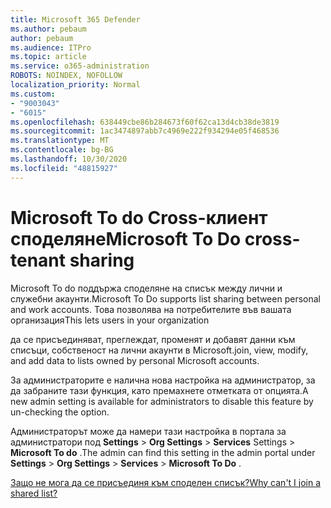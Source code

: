 ```yaml
---
title: Microsoft 365 Defender
ms.author: pebaum
author: pebaum
ms.audience: ITPro
ms.topic: article
ms.service: o365-administration
ROBOTS: NOINDEX, NOFOLLOW
localization_priority: Normal
ms.custom:
- "9003043"
- "6015"
ms.openlocfilehash: 638449cbe86b284673f60f62ca13d4cb38de3819
ms.sourcegitcommit: 1ac3474897abb7c4969e222f934294e05f468536
ms.translationtype: MT
ms.contentlocale: bg-BG
ms.lasthandoff: 10/30/2020
ms.locfileid: "48815927"
---
```

# <a name="microsoft-to-do-cross-tenant-sharing"></a><span data-ttu-id="d0f78-102">Microsoft To do Cross-клиент споделяне</span><span class="sxs-lookup"><span data-stu-id="d0f78-102">Microsoft To Do cross-tenant sharing</span></span>

<span data-ttu-id="d0f78-103">Microsoft To do поддържа споделяне на списък между лични и служебни акаунти.</span><span class="sxs-lookup"><span data-stu-id="d0f78-103">Microsoft To Do supports list sharing between personal and work accounts.</span></span> <span data-ttu-id="d0f78-104">Това позволява на потребителите във вашата организация</span><span class="sxs-lookup"><span data-stu-id="d0f78-104">This lets users in your organization</span></span>

<span data-ttu-id="d0f78-105">да се присъединяват, преглеждат, променят и добавят данни към списъци, собственост на лични акаунти в Microsoft.</span><span class="sxs-lookup"><span data-stu-id="d0f78-105">join, view, modify, and add data to lists owned by personal Microsoft accounts.</span></span>

<span data-ttu-id="d0f78-106">За администраторите е налична нова настройка на администратор, за да забраните тази функция, като премахнете отметката от опцията.</span><span class="sxs-lookup"><span data-stu-id="d0f78-106">A new admin setting is available for administrators to disable this feature by un-checking the option.</span></span>

<span data-ttu-id="d0f78-107">Администраторът може да намери тази настройка в портала за администратори под **Settings**  >  **Org Settings**  >  **Services** Settings  >  **Microsoft To do** .</span><span class="sxs-lookup"><span data-stu-id="d0f78-107">The admin can find this setting in the admin portal under **Settings** > **Org Settings** > **Services** > **Microsoft To Do** .</span></span>  

[<span data-ttu-id="d0f78-108">Защо не мога да се присъединя към споделен списък?</span><span class="sxs-lookup"><span data-stu-id="d0f78-108">Why can't I join a shared list?</span></span>](https://support.microsoft.com/office/why-can-t-i-join-a-shared-list-3a6195de-e3a8-437a-b562-7c8c011dc574?ui=en-us&rs=en-us&ad=us)